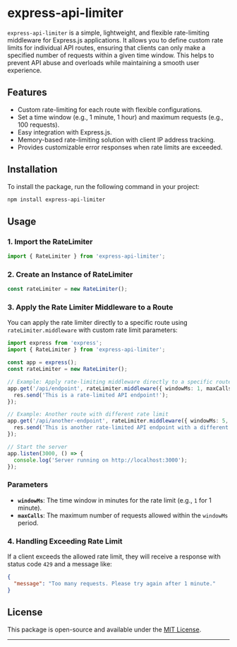 # express-api-limiter

`express-api-limiter` is a simple, lightweight, and flexible rate-limiting middleware for Express.js applications. It allows you to define custom rate limits for individual API routes, ensuring that clients can only make a specified number of requests within a given time window. This helps to prevent API abuse and overloads while maintaining a smooth user experience.

## Features
- Custom rate-limiting for each route with flexible configurations.
- Set a time window (e.g., 1 minute, 1 hour) and maximum requests (e.g., 100 requests).
- Easy integration with Express.js.
- Memory-based rate-limiting solution with client IP address tracking.
- Provides customizable error responses when rate limits are exceeded.

## Installation

To install the package, run the following command in your project:

```bash
npm install express-api-limiter
```

## Usage

### 1. **Import the RateLimiter**

```typescript
import { RateLimiter } from 'express-api-limiter';
```

### 2. **Create an Instance of RateLimiter**

```typescript
const rateLimiter = new RateLimiter();
```

### 3. **Apply the Rate Limiter Middleware to a Route**

You can apply the rate limiter directly to a specific route using `rateLimiter.middleware` with custom rate limit parameters:

```typescript
import express from 'express';
import { RateLimiter } from 'express-api-limiter';

const app = express();
const rateLimiter = new RateLimiter();

// Example: Apply rate-limiting middleware directly to a specific route
app.get('/api/endpoint', rateLimiter.middleware({ windowMs: 1, maxCalls: 100 }), (req, res) => {
  res.send('This is a rate-limited API endpoint!');
});

// Example: Another route with different rate limit
app.get('/api/another-endpoint', rateLimiter.middleware({ windowMs: 5, maxCalls: 50 }), (req, res) => {
  res.send('This is another rate-limited API endpoint with a different limit.');
});

// Start the server
app.listen(3000, () => {
  console.log('Server running on http://localhost:3000');
});
```

### Parameters
- **`windowMs`**: The time window in minutes for the rate limit (e.g., `1` for 1 minute).
- **`maxCalls`**: The maximum number of requests allowed within the `windowMs` period.

### 4. **Handling Exceeding Rate Limit**
If a client exceeds the allowed rate limit, they will receive a response with status code `429` and a message like:

```json
{
  "message": "Too many requests. Please try again after 1 minute."
}
```

## License

This package is open-source and available under the [MIT License](LICENSE).

---